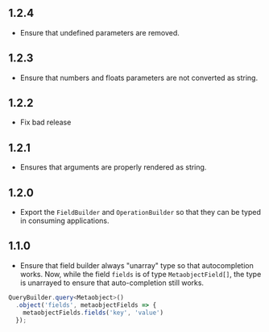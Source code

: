 ## 1.2.4

* Ensure that undefined parameters are removed.

## 1.2.3

* Ensure that numbers and floats parameters are not converted as string.

## 1.2.2

* Fix bad release

## 1.2.1

* Ensures that arguments are properly rendered as string.

## 1.2.0

* Export the `FieldBuilder` and `OperationBuilder` so that they can be typed in consuming applications.

## 1.1.0

* Ensure that field builder always "unarray" type so that autocompletion works. Now, while the field `fields` is of
type `MetaobjectField[]`, the type is unarrayed to ensure that auto-completion still works.

```ts
QueryBuilder.query<Metaobject>()
  .object('fields', metaobjectFields => {
    metaobjectFields.fields('key', 'value')
  });
```